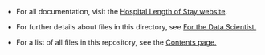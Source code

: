 * For all documentation, visit the [Hospital Length of Stay website](https://microsoft.github.io/r-server-hospital-length-of-stay/).

* For further details about files in this directory, see  [For the Data Scientist.](https://microsoft.github.io/r-server-hospital-length-of-stay/data-scientist.html)

* For a list of all files in this repository, see the [Contents page.](https://microsoft.github.io/r-server-hospital-length-of-stay/contents.html)